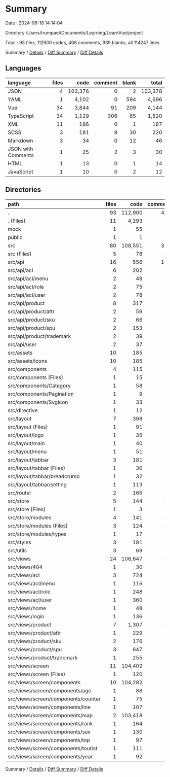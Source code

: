 # Summary

Date : 2024-06-18 14:14:04

Directory /Users/trumpael/Documents/Learning/LearnVue/project

Total : 93 files,  112900 codes, 408 comments, 939 blanks, all 114247 lines

Summary / [Details](details.md) / [Diff Summary](diff.md) / [Diff Details](diff-details.md)

## Languages
| language | files | code | comment | blank | total |
| :--- | ---: | ---: | ---: | ---: | ---: |
| JSON | 4 | 103,376 | 0 | 2 | 103,378 |
| YAML | 1 | 4,102 | 0 | 594 | 4,696 |
| Vue | 34 | 3,844 | 91 | 209 | 4,144 |
| TypeScript | 34 | 1,129 | 306 | 85 | 1,520 |
| XML | 11 | 186 | 0 | 1 | 187 |
| SCSS | 3 | 181 | 9 | 30 | 220 |
| Markdown | 3 | 34 | 0 | 12 | 46 |
| JSON with Comments | 1 | 25 | 2 | 3 | 30 |
| HTML | 1 | 13 | 0 | 1 | 14 |
| JavaScript | 1 | 10 | 0 | 2 | 12 |

## Directories
| path | files | code | comment | blank | total |
| :--- | ---: | ---: | ---: | ---: | ---: |
| . | 93 | 112,900 | 408 | 939 | 114,247 |
| . (Files) | 11 | 4,293 | 10 | 616 | 4,919 |
| mock | 1 | 55 | 15 | 2 | 72 |
| public | 1 | 1 | 0 | 0 | 1 |
| src | 80 | 108,551 | 383 | 321 | 109,255 |
| src (Files) | 5 | 78 | 44 | 8 | 130 |
| src/api | 16 | 556 | 153 | 52 | 761 |
| src/api/acl | 6 | 202 | 54 | 14 | 270 |
| src/api/acl/menu | 2 | 49 | 12 | 4 | 65 |
| src/api/acl/role | 2 | 75 | 18 | 6 | 99 |
| src/api/acl/user | 2 | 78 | 24 | 4 | 106 |
| src/api/product | 8 | 317 | 89 | 32 | 438 |
| src/api/product/attr | 2 | 59 | 23 | 8 | 90 |
| src/api/product/sku | 2 | 66 | 15 | 4 | 85 |
| src/api/product/spu | 2 | 153 | 37 | 14 | 204 |
| src/api/product/trademark | 2 | 39 | 14 | 6 | 59 |
| src/api/user | 2 | 37 | 10 | 6 | 53 |
| src/assets | 10 | 185 | 0 | 1 | 186 |
| src/assets/icons | 10 | 185 | 0 | 1 | 186 |
| src/components | 4 | 115 | 14 | 11 | 140 |
| src/components (Files) | 1 | 15 | 8 | 1 | 24 |
| src/components/Category | 1 | 58 | 3 | 4 | 65 |
| src/components/Pagination | 1 | 9 | 0 | 4 | 13 |
| src/components/SvgIcon | 1 | 33 | 3 | 2 | 38 |
| src/directive | 1 | 12 | 6 | 2 | 20 |
| src/layout | 7 | 398 | 19 | 38 | 455 |
| src/layout (Files) | 1 | 91 | 8 | 11 | 110 |
| src/layout/logo | 1 | 35 | 0 | 2 | 37 |
| src/layout/main | 1 | 40 | 1 | 4 | 45 |
| src/layout/menu | 1 | 51 | 3 | 4 | 58 |
| src/layout/tabbar | 3 | 181 | 7 | 17 | 205 |
| src/layout/tabbar (Files) | 1 | 36 | 0 | 6 | 42 |
| src/layout/tabbar/breadcrumb | 1 | 32 | 5 | 3 | 40 |
| src/layout/tabbar/setting | 1 | 113 | 2 | 8 | 123 |
| src/router | 2 | 166 | 11 | 5 | 182 |
| src/store | 5 | 144 | 42 | 13 | 199 |
| src/store (Files) | 1 | 3 | 0 | 2 | 5 |
| src/store/modules | 4 | 141 | 42 | 11 | 194 |
| src/store/modules (Files) | 3 | 124 | 40 | 10 | 174 |
| src/store/modules/types | 1 | 17 | 2 | 1 | 20 |
| src/styles | 3 | 181 | 9 | 30 | 220 |
| src/utils | 3 | 69 | 19 | 4 | 92 |
| src/views | 24 | 106,647 | 66 | 157 | 106,870 |
| src/views/404 | 1 | 30 | 0 | 2 | 32 |
| src/views/acl | 3 | 724 | 14 | 17 | 755 |
| src/views/acl/menu | 1 | 116 | 3 | 9 | 128 |
| src/views/acl/role | 1 | 248 | 4 | 3 | 255 |
| src/views/acl/user | 1 | 360 | 7 | 5 | 372 |
| src/views/home | 1 | 48 | 0 | 7 | 55 |
| src/views/login | 1 | 136 | 0 | 8 | 144 |
| src/views/product | 7 | 1,307 | 47 | 27 | 1,381 |
| src/views/product/attr | 1 | 229 | 7 | 4 | 240 |
| src/views/product/sku | 2 | 176 | 2 | 7 | 185 |
| src/views/product/spu | 3 | 647 | 16 | 11 | 674 |
| src/views/product/trademark | 1 | 255 | 22 | 5 | 282 |
| src/views/screen | 11 | 104,402 | 5 | 96 | 104,503 |
| src/views/screen (Files) | 1 | 120 | 2 | 20 | 142 |
| src/views/screen/components | 10 | 104,282 | 3 | 76 | 104,361 |
| src/views/screen/components/age | 1 | 88 | 1 | 7 | 96 |
| src/views/screen/components/counter | 1 | 75 | 0 | 5 | 80 |
| src/views/screen/components/line | 1 | 107 | 0 | 6 | 113 |
| src/views/screen/components/map | 2 | 103,418 | 0 | 6 | 103,424 |
| src/views/screen/components/rank | 1 | 164 | 1 | 5 | 170 |
| src/views/screen/components/sex | 1 | 130 | 0 | 13 | 143 |
| src/views/screen/components/top | 1 | 97 | 0 | 13 | 110 |
| src/views/screen/components/tourist | 1 | 111 | 1 | 15 | 127 |
| src/views/screen/components/year | 1 | 92 | 0 | 6 | 98 |

Summary / [Details](details.md) / [Diff Summary](diff.md) / [Diff Details](diff-details.md)